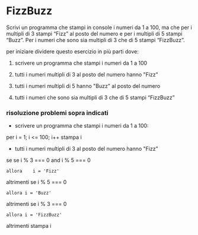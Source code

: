 # FizzBuzz


Scrivi un programma che stampi in console i numeri da 1 a 100, ma che per i multipli di 3 stampi “Fizz” al posto del numero e per i multipli di 5 stampi “Buzz”. Per i numeri che sono sia multipli di 3 che di 5 stampi “FizzBuzz”.


per iniziare dividere questo esercizio in più parti dove: 

1. scrivere un programma che stampi i numeri da 1 a 100

2. tutti i numeri multipli di 3 al posto del numero hanno "Fizz"

3. tutti i numeri multipli di 5 hanno "Buzz" al posto del numero

4. tutti i numeri che sono sia multipli di 3 che di 5 stampi “FizzBuzz”

### risoluzione problemi sopra indicati

- scrivere un programma che stampi i numeri da 1 a 100:

per i = 1; i <= 100; i++
    stampa i

- tutti i numeri multipli di 3 al posto del numero hanno "Fizz"

se se i % 3 === 0 and i % 5 === 0

    allora    i = 'Fizz'

altrimenti se i % 5 === 0

    allora i = 'Buzz'

altrimenti se i % 3 === 0

    allora i = 'FizzBuzz'

altrimenti 
    stampa i